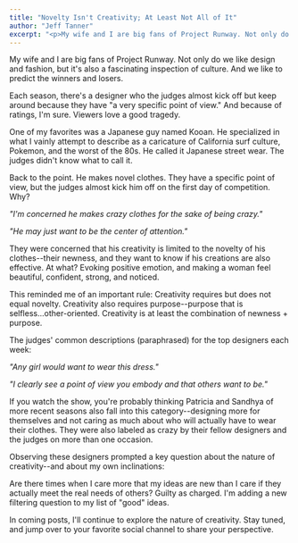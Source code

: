 ```yaml
---
title: "Novelty Isn't Creativity; At Least Not All of It"
author: "Jeff Tanner"
excerpt: "<p>My wife and I are big fans of Project Runway. Not only do we like design and fashion, but it's also a fascinating inspection of culture. And we like to predict the winners and losers.</p><p>Each season, there's a designer who the judges almost kick off but keep around because they have \"a very specific point of view.\" And because of ratings, I'm sure. Viewers love a good tragedy.</p><p>One of my favorites was a Japanese guy named Kooan. He specialized in what I vainly attempt to describe as a caricature of California surf culture, Pokemon, and the worst of the 80s. He called it Japanese street wear. The judges didn't know what to call it.</p>"
---
```


My wife and I are big fans of Project Runway. Not only do we like design and fashion, but it's also a fascinating inspection of culture. And we like to predict the winners and losers.

Each season, there's a designer who the judges almost kick off but keep around because they have "a very specific point of view." And because of ratings, I'm sure. Viewers love a good tragedy.

One of my favorites was a Japanese guy named Kooan. He specialized in what I vainly attempt to describe as a caricature of California surf culture, Pokemon, and the worst of the 80s. He called it Japanese street wear. The judges didn't know what to call it.

Back to the point. He makes novel clothes. They have a specific point of view, but the judges almost kick him off on the first day of competition. Why?

_"I'm concerned he makes crazy clothes for the sake of being crazy."_

_"He may just want to be the center of attention."_

They were concerned that his creativity is limited to the novelty of his clothes--their newness, and they want to know if his creations are also effective. At what? Evoking positive emotion, and making a woman feel beautiful, confident, strong, and noticed.

This reminded me of an important rule: Creativity requires but does not equal novelty. Creativity also requires purpose--purpose that is selfless...other-oriented. Creativity is at least the combination of newness + purpose.

The judges' common descriptions (paraphrased) for the top designers each week:

_"Any girl would want to wear this dress."_

_"I clearly see a point of view you embody and that others want to be."_

If you watch the show, you're probably thinking Patricia and Sandhya of more recent seasons also fall into this category--designing more for themselves and not caring as much about who will actually have to wear their clothes. They were also labeled as crazy by their fellow designers and the judges on more than one occasion.

Observing these designers prompted a key question about the nature of creativity--and about my own inclinations:

Are there times when I care more that my ideas are new than I care if they actually meet the real needs of others? Guilty as charged. I'm adding a new filtering question to my list of "good" ideas.

In coming posts, I'll continue to explore the nature of creativity. Stay tuned, and jump over to your favorite social channel to share your perspective.
